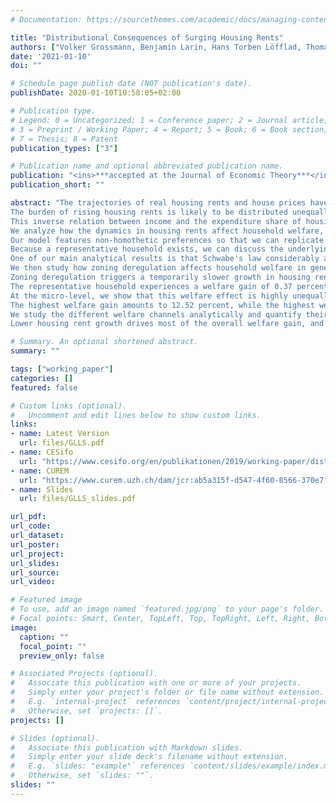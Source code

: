```yaml
---
# Documentation: https://sourcethemes.com/academic/docs/managing-content/

title: "Distributional Consequences of Surging Housing Rents"
authors: ["Volker Grossmann, Benjamin Larin, Hans Torben Löfflad, Thomas Steger"]
date: '2021-01-10'
doi: ""

# Schedule page publish date (NOT publication's date).
publishDate: 2020-01-10T10:58:05+02:00

# Publication type.
# Legend: 0 = Uncategorized; 1 = Conference paper; 2 = Journal article;
# 3 = Preprint / Working Paper; 4 = Report; 5 = Book; 6 = Book section;
# 7 = Thesis; 8 = Patent
publication_types: ["3"]

# Publication name and optional abbreviated publication name.
publication: "<ins>***accepted at the Journal of Economic Theory***</ins>"
publication_short: ""

abstract: "The trajectories of real housing rents and house prices have shown an upward sloping trend in most industrialized countries since WW2.
The burden of rising housing rents is likely to be distributed unequally because income-poor households devote a larger share of their consumption expenditures on housing than income-rich households.
This inverse relation between income and the expenditure share of housing is labeled Schwabe's law.
We analyze how the dynamics in housing rents affect household welfare, accounting for Schwabe's law and the endogeneity of housing rents in general equilibrium.
Our model features non-homothetic preferences so that we can replicate Schwabe's law.
Because a representative household exists, we can discuss the underlying mechanisms analytically.
One of our main analytical results is that Schwabe's law considerably amplifies heterogeneous welfare effects that operate through housing rent changes.
We then study how zoning deregulation affects household welfare in general equilibrium.
Zoning deregulation triggers a temporarily slower growth in housing rents and house prices.
The representative household experiences a welfare gain of 0.37 percent.
At the micro-level, we show that this welfare effect is highly unequally distributed.
The highest welfare gain amounts to 12.52 percent, while the highest welfare loss amounts to 1.63 percent.
We study the different welfare channels analytically and quantify their relative strengths.
Lower housing rent growth drives most of the overall welfare gain, and Schwabe's law is responsible for most of the variation of the welfare gain across households."

# Summary. An optional shortened abstract.
summary: ""

tags: ["working_paper"]
categories: []
featured: false

# Custom links (optional).
#   Uncomment and edit lines below to show custom links.
links:
- name: Latest Version
  url: files/GLLS.pdf
- name: CESifo
  url: "https://www.cesifo.org/en/publikationen/2019/working-paper/distributional-effects-surging-housing-costs-under-schwabes-law"
- name: CUREM
  url: "https://www.curem.uzh.ch/dam/jcr:ab5a315f-d547-4f60-8566-370e7f7d46c4/CUREM_Working_Paper_No2.pdf"
- name: Slides
  url: files/GLLS_slides.pdf

url_pdf:
url_code:
url_dataset:
url_poster:
url_project:
url_slides:
url_source:
url_video:

# Featured image
# To use, add an image named `featured.jpg/png` to your page's folder.
# Focal points: Smart, Center, TopLeft, Top, TopRight, Left, Right, BottomLeft, Bottom, BottomRight.
image:
  caption: ""
  focal_point: ""
  preview_only: false

# Associated Projects (optional).
#   Associate this publication with one or more of your projects.
#   Simply enter your project's folder or file name without extension.
#   E.g. `internal-project` references `content/project/internal-project/index.md`.
#   Otherwise, set `projects: []`.
projects: []

# Slides (optional).
#   Associate this publication with Markdown slides.
#   Simply enter your slide deck's filename without extension.
#   E.g. `slides: "example"` references `content/slides/example/index.md`.
#   Otherwise, set `slides: ""`.
slides: ""
---
```

